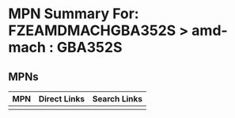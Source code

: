 



# MPN Summary For: FZEAMDMACHGBA352S > amd-mach : GBA352S

## MPNs
  

|MPN|Direct Links|Search Links|
| :--- | :--- | :--- |
||||
